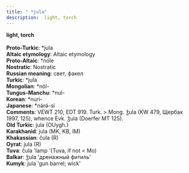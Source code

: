 ```yaml
---
title: " *jula"
description:  light, torch
---
```

<strong> light, torch</strong><br><br>
<strong>Proto-Turkic</strong>:  *jula<br>
<strong>Altaic etymology</strong>:  Altaic etymology<br>
<strong> Proto-Altaic</strong>:  *nóle<br>
<strong>Nostratic</strong>:  Nostratic<br>
<strong>Russian meaning</strong>:  свет, факел<br>
<strong>Turkic</strong>:  *jula<br>
<strong>Mongolian</strong>:  *nöl-<br>
<strong>Tungus-Manchu</strong>:  *nul-<br>
<strong>Korean</strong>:  *nuri-<br>
<strong>Japanese</strong>:  *nǝ́rǝ́-sí<br>
<strong>Comments</strong>:  VEWT 210, EDT 919. Turk. > Mong. ǯula (KW 479, Щербак 1997, 125), whence Evk. ǯula (Doerfer MT 125).<br>
<strong>Old Turkic</strong>:  jula (OUygh.)<br>
<strong>Karakhanid</strong>:  jula (MK, KB, IM)<br>
<strong>Khakassian</strong>:  čula (R)<br>
<strong>Oyrat</strong>:  jula (R)<br>
<strong>Tuva</strong>:  čula 'lamp '(Tuva, if not < Mo)<br>
<strong>Balkar</strong>:  ǯula 'дренажный фитиль'<br>
<strong>Kumyk</strong>:  jula 'gun barrel; wick'<br>


